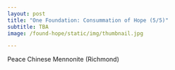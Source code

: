 ```yaml
---
layout: post
title: "One Foundation: Consummation of Hope (5/5)"
subtitle: TBA
image: /found-hope/static/img/thumbnail.jpg

---
```

Peace Chinese Mennonite (Richmond)
